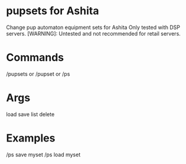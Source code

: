 # pupsets for Ashita
Change pup automaton equipment sets for Ashita
Only tested with DSP servers. 
[WARNING]: Untested and not recommended for retail servers.

# Commands
/pupsets or /pupset or /ps

# Args
load
save
list
delete

# Examples
/ps save myset
/ps load myset
